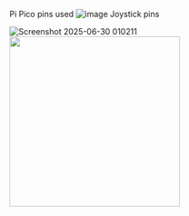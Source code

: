 Pi Pico pins used
<picture>
![image](https://github.com/user-attachments/assets/d5c09dd5-5870-49c5-af64-c63cd70dd36a)
</picture>
Joystick pins

![Screenshot 2025-06-30 010211](https://github.com/user-attachments/assets/bf986348-5158-445f-acca-0cc41602a425)
<picture>
<img src="https://github.com/user-attachments/assets/09c3ba0c-979f-4511-b104-186558ca0a61" width="300">
</picture>





